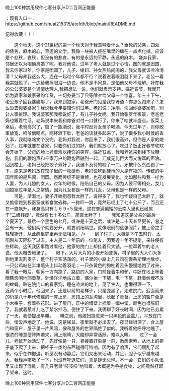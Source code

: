 晚上100种禁用软件七客分享,HD二百网正能量

：观看入口一：https://github.com/shuai215315/atofdh/blob/main/README.md


记得收藏！！！



　　这个秋天，这个21世纪的第一个秋天对于我意味着什么？垂死的父亲，四处的债务，麻木的心，背运的文学。我像一块被人抿在嘴里的糖在一点点化掉。应该是个悲秋，哀秋，但没有的悲哀，有的是永远的平静，永远的麻木。
嫌弃我家，邻居还以为咱俩离婚了呢。我对他说，过年了老人就是过个心情，图的就是团圆，我去你家过年，你家是团圆了，儿子、媳妇、孙女热热闹闹的，我父母就该冷冷清清？父母养我这么大，连在一起过个年都不行？说着说着眼泪就下来了，老公一看我哭就慌了，一边给我擦眼泪一边说，他不是不同意，是怕他父母不理解。好在我的公公婆婆是个通情达理人,我把想法一说，他们就表示支持。临近春节，我就开始为婆家和娘家采购年货，一切办妥当了只等除夕给父母一个惊喜。年三十下午，老公孩子回我婆婆那了，我来到娘家，老爸开门见是我惊讶道：你怎么跑来了？怎么没去你婆婆家？我说我今年要陪你们过年。老妈说：净闹，快回你婆婆家吧，别让人家挑理。我说婆家那我都说好了，有儿子孙女呢。我开始张罗年夜饭，老爸老妈也跟着忙活，老妈说本来我和你爸对付一口就行了，你来了咱就丰盛点。饭菜上桌后，老爸高兴了，启了一瓶酒说，我平时反对女孩子喝酒，今天过年了，对你政策放宽，咱爷俩喝点。两杯酒下肚，老爸的话就多起来了，说了很多我小时侯的丢人事，我就咯咯笑个没完。老妈对我说，你回来了，我们很高兴，但你是人家的媳妇了，过年就要在婆家，只要你们过的好，我们就放心了。吃过了饭正好春节联欢会开始了，父母的脸上挂着难以掩饰的笑容。临近12点，我和老爸来到楼下放鞭炮，我们的鞭炮声和千家万户的鞭炮声融到一起，汇成无比巨大而又悦耳的声浪。回到楼上，老妈已经把饺子煮好了，我迫不及待的咬了一口，牙被什么东西铬了一下，原来是老妈放在饺子里的一枚硬币，老妈说吃到硬币的人是有福的。传统的中国年图的是热闹、团圆。然而传统不是束缚，也在发展变化，比如那些和我一样为人妻，为人儿媳的女人，过年的时候，陪陪自己的父母。因为人要平等相处，女儿回娘家过年是人之常情，因为儿女都是一样的儿女，父母也是一样的父母。
　　可是，渐渐地，妻子开始抱怨我太胖了。说得多了，我也怀疑自己太胖了，就又偷偷跑到校医室或者食堂去称。一称吓一跳，竟然已经上了七十公斤了，而且还在一直飙升。我身高只有１６９•５厘米，这在普遍偏矮的云南人里也已经属于“二级残废”，竟然有七十多公斤，简直太胖了！
　　我知道这是父亲的最后一个夏天了，最后一个黑色的七月。或许是十天之后，或许是二十天甚至更长，总之会有一天，他们两个就要分开，就要阴阳隔世。就像眼前的这张照片，被上帝之手轻轻撕开，从此醒里梦里再无法相见。
/>　　到了村子，大概是下午五时许，太阳刚从天际斜了过去。主人是二十年前的一位笔友，因我近十年不捉笔，来往便有些稀疏。这天我因事路过看他，他家的院门上却挂着只大锁。一位牵着牛的老人说，他大概去地里了。　　眼下，大片大片的小麦开始变黄，村子里的大人们大多到地里去割麦子，整个村子空荡荡的。村子里的小路上几只鸡在慢条斯理地散步，一只公鸡站在半堵墙头上抖动着羽毛；一只杂黄色的狗吐着舌头慢慢地跑了过来，看了我一眼后，朝另一方向跑了。路边的人家，门前拴着牛和驴，牛卧在地上眯着眼睛悠闲地回着草，驴懒洋洋地站立着，偶尔抬一下腿，甩一下尾，赶着纠缠不放的蚊蝇。趴在院门口的看家狗，睡在凉爽的地上，见了生人，也懒得理一下。　　近两个小时后，他回来了，还是以前的老样子，只是变黑了。走进院门，迎面而来的仍是八十年代修建的一座上房，房顶上的瓦沟里，长起了青苔。上房的窗户全是小木格子，套着些花形。进了房门，正中的墙壁上挂着一幅中堂，颜色也很陈旧了。我就着葱叶儿吃了浆水拌汤，便住了下来。我俩聊了好长时间，因为他已劳累了一天，我便提出早睡。　　睡之前，他媳妇提进来一只黑色的瓷盆儿，平放在门后，悄没声地走了。他说，这是尿盆，夜里就不必出去了。夜已经很深了，合上屋门和窗户，屋子里一片黑暗，像和屋外的世界隔绝了似的。我听着他呼呼地睡了，很浓的睡意便阵阵袭来，闭上眼睛，大脑却异常活跃，难以入睡。　　过了一会儿，老鼠开始活动了，先好像是一只，紧接着好象是一群，悉悉索索，从地上的柜子底下爬了上来，把杯子一类的东西碰得叮铛响。因为有了响声，它们慌乱了起来，似乎在作撤退。听见没有动静后，它们又出来活动，并且，胆子似乎越来越大，我轻声咳嗽了一下，也没有吓退它们，真是肆无忌惮。不一会，它们的小队伍里又出现了混乱，有几只老鼠“吱吱吱”地叫着，大概是为争抢食物，之间竟然打起了架来。这时，







晚上100种禁用软件七客分享,HD二百网正能量
